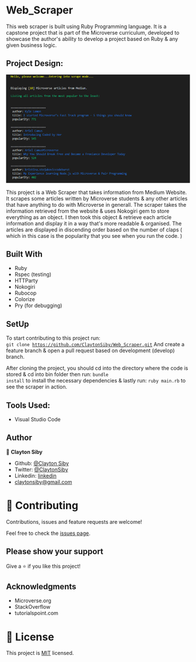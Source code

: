 # Web_Scraper
This web scraper is built using Ruby Programming language. It is a capstone project that is part of the Microverse curriculum, developed to showcase the author's ability to develop a project based on Ruby & any given business logic.

## Project Design:

![screenshot](assets/project_screenshot.PNG)

This project is a Web Scraper that takes information from Medium Website. It scrapes some articles written by Microverse students & any other articles that have anything to do with Microverse in generall. The scraper takes the information retrieved from the website & uses Nokogiri gem to store everything as an object. I then took this object & retrieve each article information and display it in a way that's more readable & organised. The articles are displayed in discending order based on the number of claps ( which in this case is the popularity that you see when you run the code. )

## Built With

- Ruby
- Rspec (testing)
- HTTParty
- Nokogiri
- Rubocop
- Colorize
- Pry (for debugging)

## SetUp
To start contributing to this project run: <br>
  <code>git clone https://github.com/ClaytonSiby/Web_Scraper.git</code>
And create a feature branch & open a pull request based on development (develop) branch.

After cloning the project, you should cd into the directory where the code is stored & cd into bin folder then run: <code>bundle install</code> to install the necessary dependencies & lastly run: <code>ruby main.rb</code> to see the scraper in action.

## Tools Used:

- Visual Studio Code

## Author

👤 **Clayton Siby**

- Github: [@Clayton Siby](https://github.com/ClaytonSiby)
- Twitter: [@ClaytonSiby](https://twitter.com/ClaytonSiby)
- Linkedin: [linkedin](https://www.linkedin.com/in/clayton-siby-48a8a0183/)
- claytonsiby@gmail.com

# 🤝 Contributing

Contributions, issues and feature requests are welcome!

Feel free to check the [issues page](https://github.com/ClaytonSiby/Web_Scraper/issues).

## Please show your support

Give a ⭐️ if you like this project!

## Acknowledgments

- Microverse.org
- StackOverflow
- tutorialspoint.com


# 📝 License

This project is [MIT](https://github.com/ClaytonSiby) licensed.
